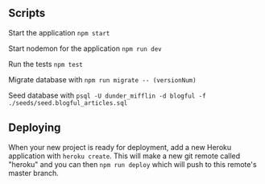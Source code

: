 ## Scripts

Start the application `npm start`

Start nodemon for the application `npm run dev`

Run the tests `npm test`

Migrate database with `npm run migrate -- (versionNum)`

Seed database with `psql -U dunder_mifflin -d blogful -f ./seeds/seed.blogful_articles.sql`

## Deploying

When your new project is ready for deployment, add a new Heroku application with `heroku create`. This will make a new git remote called "heroku" and you can then `npm run deploy` which will push to this remote's master branch.
